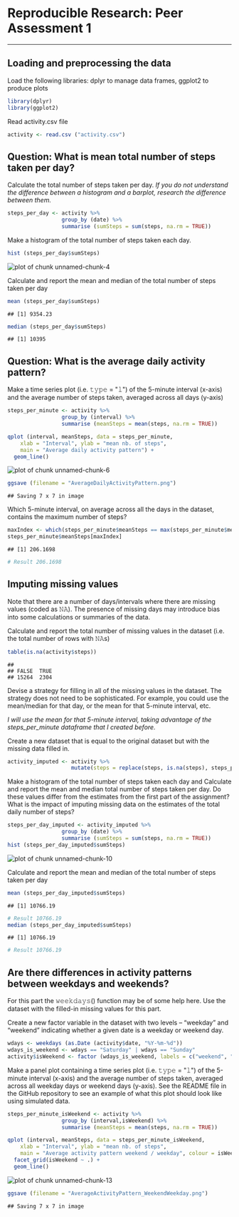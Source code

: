 # Reproducible Research: Peer Assessment 1

-------------

## Loading and preprocessing the data

Load the following libraries: dplyr to manage data frames, ggplot2 to produce plots


```r
library(dplyr)
library(ggplot2)
```

Read activity.csv file


```r
activity <- read.csv ("activity.csv")
```

## Question: What is mean total number of steps taken per day?

Calculate the total number of steps taken per day.
*If you do not understand the difference between a histogram and a barplot, research the difference between them.*


```r
steps_per_day <- activity %>% 
                 group_by (date) %>%
                 summarise (sumSteps = sum(steps, na.rm = TRUE))
```

Make a histogram of the total number of steps taken each day.


```r
hist (steps_per_day$sumSteps)
```

![plot of chunk unnamed-chunk-4](figure/unnamed-chunk-4-1.png)

Calculate and report the mean and median of the total number of steps taken per day


```r
mean (steps_per_day$sumSteps)
```

```
## [1] 9354.23
```

```r
median (steps_per_day$sumSteps)
```

```
## [1] 10395
```

## Question: What is the average daily activity pattern?

Make a time series plot (i.e. 𝚝𝚢𝚙𝚎 = "𝚕") of the 5-minute interval (x-axis) and the average number of steps taken, averaged across all days (y-axis)


```r
steps_per_minute <- activity %>% 
                 group_by (interval) %>%
                 summarise (meanSteps = mean(steps, na.rm = TRUE))

qplot (interval, meanSteps, data = steps_per_minute,
    xlab = "Interval", ylab = "mean nb. of steps",
    main = "Average daily activity pattern") +
  geom_line()
```

![plot of chunk unnamed-chunk-6](figure/unnamed-chunk-6-1.png)

```r
ggsave (filename = "AverageDailyActivityPattern.png")
```

```
## Saving 7 x 7 in image
```

Which 5-minute interval, on average across all the days in the dataset, contains the maximum number of steps?


```r
maxIndex <- which(steps_per_minute$meanSteps == max(steps_per_minute$meanSteps))
steps_per_minute$meanSteps[maxIndex]
```

```
## [1] 206.1698
```

```r
# Result 206.1698
```

## Imputing missing values

Note that there are a number of days/intervals where there are missing values (coded as 𝙽𝙰). The presence of missing days may introduce bias into some calculations or summaries of the data.

Calculate and report the total number of missing values in the dataset (i.e. the total number of rows with 𝙽𝙰s)


```r
table(is.na(activity$steps))
```

```
## 
## FALSE  TRUE 
## 15264  2304
```

Devise a strategy for filling in all of the missing values in the dataset. The strategy does not need to be sophisticated. For example, you could use the mean/median for that day, or the mean for that 5-minute interval, etc.

*I will use the mean for that 5-minute interval, taking advantage of the steps_per_minute dataframe that I created before.*

Create a new dataset that is equal to the original dataset but with the missing data filled in.


```r
activity_imputed <- activity %>%
                    mutate(steps = replace(steps, is.na(steps), steps_per_minute$meanSteps))
```

Make a histogram of the total number of steps taken each day and Calculate and report the mean and median total number of steps taken per day. Do these values differ from the estimates from the first part of the assignment? What is the impact of imputing missing data on the estimates of the total daily number of steps?


```r
steps_per_day_imputed <- activity_imputed %>% 
                 group_by (date) %>%
                 summarise (sumSteps = sum(steps, na.rm = TRUE))
hist (steps_per_day_imputed$sumSteps)
```

![plot of chunk unnamed-chunk-10](figure/unnamed-chunk-10-1.png)

Calculate and report the mean and median of the total number of steps taken per day


```r
mean (steps_per_day_imputed$sumSteps)
```

```
## [1] 10766.19
```

```r
# Result 10766.19
median (steps_per_day_imputed$sumSteps)
```

```
## [1] 10766.19
```

```r
# Result 10766.19
```

## Are there differences in activity patterns between weekdays and weekends?

For this part the 𝚠𝚎𝚎𝚔𝚍𝚊𝚢𝚜() function may be of some help here. Use the dataset with the filled-in missing values for this part.

Create a new factor variable in the dataset with two levels – “weekday” and “weekend” indicating whether a given date is a weekday or weekend day.


```r
wdays <- weekdays (as.Date (activity$date, "%Y-%m-%d"))
wdays_is_weekend <- wdays == "Saturday" | wdays == "Sunday"
activity$isWeekend <- factor (wdays_is_weekend, labels = c("weekend", "weekday"))
```

Make a panel plot containing a time series plot (i.e. 𝚝𝚢𝚙𝚎 = "𝚕") of the 5-minute interval (x-axis) and the average number of steps taken, averaged across all weekday days or weekend days (y-axis). See the README file in the GitHub repository to see an example of what this plot should look like using simulated data.


```r
steps_per_minute_isWeekend <- activity %>% 
                 group_by (interval,isWeekend) %>%
                 summarise (meanSteps = mean(steps, na.rm = TRUE))

qplot (interval, meanSteps, data = steps_per_minute_isWeekend,
    xlab = "Interval", ylab = "mean nb. of steps",
    main = "Average activity pattern weekend / weekday", colour = isWeekend) +
  facet_grid(isWeekend ~ .) +
  geom_line()
```

![plot of chunk unnamed-chunk-13](figure/unnamed-chunk-13-1.png)

```r
ggsave (filename = "AverageActivityPattern_WeekendWeekday.png")
```

```
## Saving 7 x 7 in image
```

